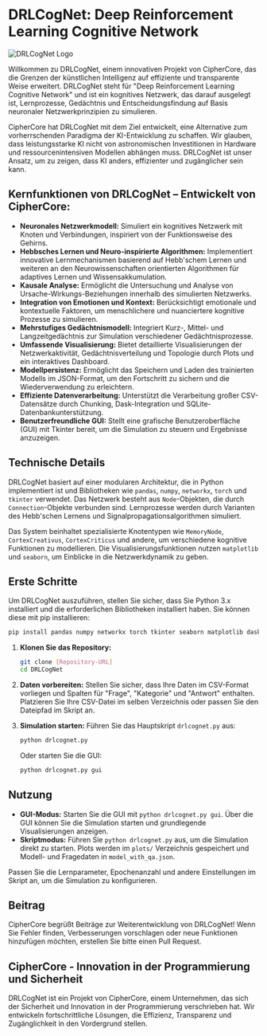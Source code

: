 # DRLCogNet: Deep Reinforcement Learning Cognitive Network

![DRLCogNet Logo](https://github.com/dein-username/dein-repository/raw/main/plots/network_topology.png)




Willkommen zu DRLCogNet, einem innovativen Projekt von CipherCore, das die Grenzen der künstlichen Intelligenz auf effiziente und transparente Weise erweitert. DRLCogNet steht für "Deep Reinforcement Learning Cognitive Network" und ist ein kognitives Netzwerk, das darauf ausgelegt ist, Lernprozesse, Gedächtnis und Entscheidungsfindung auf Basis neuronaler Netzwerkprinzipien zu simulieren.

CipherCore hat DRLCogNet mit dem Ziel entwickelt, eine Alternative zum vorherrschenden Paradigma der KI-Entwicklung zu schaffen.  Wir glauben, dass leistungsstarke KI nicht von astronomischen Investitionen in Hardware und ressourcenintensiven Modellen abhängen muss. DRLCogNet ist unser Ansatz, um zu zeigen, dass KI anders, effizienter und zugänglicher sein kann.

## Kernfunktionen von DRLCogNet – Entwickelt von CipherCore:

*   **Neuronales Netzwerkmodell:**  Simuliert ein kognitives Netzwerk mit Knoten und Verbindungen, inspiriert von der Funktionsweise des Gehirns.
*   **Hebbsches Lernen und Neuro-inspirierte Algorithmen:** Implementiert innovative Lernmechanismen basierend auf Hebb'schem Lernen und weiteren an den Neurowissenschaften orientierten Algorithmen für adaptives Lernen und Wissensakkumulation.
*   **Kausale Analyse:** Ermöglicht die Untersuchung und Analyse von Ursache-Wirkungs-Beziehungen innerhalb des simulierten Netzwerks.
*   **Integration von Emotionen und Kontext:** Berücksichtigt emotionale und kontextuelle Faktoren, um menschlichere und nuanciertere kognitive Prozesse zu simulieren.
*   **Mehrstufiges Gedächtnismodell:**  Integriert Kurz-, Mittel- und Langzeitgedächtnis zur Simulation verschiedener Gedächtnisprozesse.
*   **Umfassende Visualisierung:** Bietet detaillierte Visualisierungen der Netzwerkaktivität, Gedächtnisverteilung und Topologie durch Plots und ein interaktives Dashboard.
*   **Modellpersistenz:** Ermöglicht das Speichern und Laden des trainierten Modells im JSON-Format, um den Fortschritt zu sichern und die Wiederverwendung zu erleichtern.
*   **Effiziente Datenverarbeitung:**  Unterstützt die Verarbeitung großer CSV-Datensätze durch Chunking, Dask-Integration und SQLite-Datenbankunterstützung.
*   **Benutzerfreundliche GUI:**  Stellt eine grafische Benutzeroberfläche (GUI) mit Tkinter bereit, um die Simulation zu steuern und Ergebnisse anzuzeigen.

## Technische Details

DRLCogNet basiert auf einer modularen Architektur, die in Python implementiert ist und Bibliotheken wie `pandas`, `numpy`, `networkx`, `torch` und `tkinter` verwendet.  Das Netzwerk besteht aus `Node`-Objekten, die durch `Connection`-Objekte verbunden sind.  Lernprozesse werden durch Varianten des Hebb'schen Lernens und Signalpropagationsalgorithmen simuliert.

Das System beinhaltet spezialisierte Knotentypen wie `MemoryNode`, `CortexCreativus`, `CortexCriticus` und andere, um verschiedene kognitive Funktionen zu modellieren.  Die Visualisierungsfunktionen nutzen `matplotlib` und `seaborn`, um Einblicke in die Netzwerkdynamik zu geben.

## Erste Schritte

Um DRLCogNet auszuführen, stellen Sie sicher, dass Sie Python 3.x installiert und die erforderlichen Bibliotheken installiert haben. Sie können diese mit pip installieren:

```bash
pip install pandas numpy networkx torch tkinter seaborn matplotlib dask
```

1.  **Klonen Sie das Repository:**
    ```bash
    git clone [Repository-URL]
    cd DRLCogNet
    ```

2.  **Daten vorbereiten:** Stellen Sie sicher, dass Ihre Daten im CSV-Format vorliegen und Spalten für "Frage", "Kategorie" und "Antwort" enthalten. Platzieren Sie Ihre CSV-Datei im selben Verzeichnis oder passen Sie den Dateipfad im Skript an.

3.  **Simulation starten:** Führen Sie das Hauptskript `drlcognet.py` aus:
    ```bash
    python drlcognet.py
    ```

    Oder starten Sie die GUI:
    ```bash
    python drlcognet.py gui
    ```

## Nutzung

*   **GUI-Modus:** Starten Sie die GUI mit `python drlcognet.py gui`. Über die GUI können Sie die Simulation starten und grundlegende Visualisierungen anzeigen.
*   **Skriptmodus:**  Führen Sie `python drlcognet.py` aus, um die Simulation direkt zu starten.  Plots werden im `plots/` Verzeichnis gespeichert und Modell- und Fragedaten in `model_with_qa.json`.

Passen Sie die Lernparameter, Epochenanzahl und andere Einstellungen im Skript an, um die Simulation zu konfigurieren.

## Beitrag

CipherCore begrüßt Beiträge zur Weiterentwicklung von DRLCogNet!  Wenn Sie Fehler finden, Verbesserungen vorschlagen oder neue Funktionen hinzufügen möchten, erstellen Sie bitte einen Pull Request.


## CipherCore - Innovation in der Programmierung und Sicherheit

DRLCogNet ist ein Projekt von CipherCore, einem Unternehmen, das sich der Sicherheit und Innovation in der Programmierung verschrieben hat. Wir entwickeln fortschrittliche Lösungen, die Effizienz, Transparenz und Zugänglichkeit in den Vordergrund stellen.
